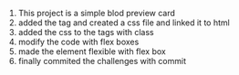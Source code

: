 1. This project is a simple blod preview card
2. added the tag and created a css file and linked it to html
3. added the css to the tags with class
4. modify the code with flex boxes
5. made the element flexible with flex box
6. finally commited the challenges with commit